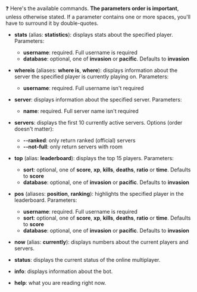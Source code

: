 ❓ Here's the available commands. **The parameters order is important**, unless otherwise stated. If a parameter contains
one or more spaces, you'll have to surround it by double-quotes.

- **stats** (alias: **statistics**): displays stats about the specified player. Parameters:
    - **username**: required. Full username is required
    - **database**: optional, one of **invasion** or **pacific**. Defaults to **invasion**

- **whereis** (aliases: **where is**, **where**): displays information about the server the specified player is currently playing on. Parameters:
    - **username**: required. Full username isn't required

- **server**: displays information about the specified server. Parameters:
    - **name**: required. Full server name isn't required

- **servers**: displays the first 10 currently active servers. Options (order doesn't matter):
    - **--ranked**: only return ranked (official) servers
    - **--not-full**: only return servers with room

- **top** (alias: **leaderboard**): displays the top 15 players. Parameters:
    - **sort**: optional, one of **score**, **xp**, **kills**, **deaths**, **ratio** or **time**. Defaults to **score**
    - **database**: optional, one of **invasion** or **pacific**. Defaults to **invasion**

- **pos** (aliases: **position**, **ranking**): highlights the specified player in the leaderboard. Parameters:
    - **username**: required. Full username is required
    - **sort**: optional, one of **score**, **xp**, **kills**, **deaths**, **ratio** or **time**. Defaults to **score**
    - **database**: optional, one of **invasion** or **pacific**. Defaults to **invasion**

- **now** (alias: **currently**): displays numbers about the current players and servers.

- **status**: displays the current status of the online multiplayer.

- **info**: displays information about the bot.

- **help**: what you are reading right now.